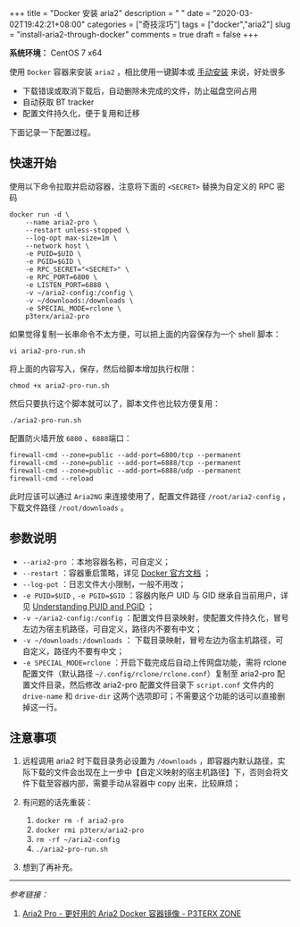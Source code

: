 +++
title = "Docker 安装 aria2"
description = " "
date = "2020-03-02T19:42:21+08:00"
categories = ["奇技淫巧"]
tags = ["docker","aria2"]
slug = "install-aria2-through-docker"
comments = true
draft = false
+++

**系统环境：** CentOS 7 x64

使用 `Docker` 容器来安装 `aria2` ，相比使用一键脚本或 [手动安装](/posts/setup-offline-download-service-aria2-ariang-filebrowser-on-centos7/#安装aria2) 来说，好处很多

* 下载错误或取消下载后，自动删除未完成的文件，防止磁盘空间占用
* 自动获取 BT tracker
* 配置文件持久化，便于复用和迁移

下面记录一下配置过程。

## 快速开始

使用以下命令拉取并启动容器，注意将下面的 `<SECRET>` 替换为自定义的 RPC 密码

```shell
docker run -d \
    --name aria2-pro \
    --restart unless-stopped \
    --log-opt max-size=1m \
    --network host \
    -e PUID=$UID \
    -e PGID=$GID \
    -e RPC_SECRET="<SECRET>" \
    -e RPC_PORT=6800 \
    -e LISTEN_PORT=6888 \
    -v ~/aria2-config:/config \
    -v ~/downloads:/downloads \
    -e SPECIAL_MODE=rclone \
    p3terx/aria2-pro
```

如果觉得复制一长串命令不太方便，可以把上面的内容保存为一个 shell 脚本：

```shell
vi aria2-pro-run.sh
```

将上面的内容写入，保存，然后给脚本增加执行权限：

```shell
chmod +x aria2-pro-run.sh
```

然后只要执行这个脚本就可以了，脚本文件也比较方便复用：

```shell
./aria2-pro-run.sh
```

配置防火墙开放 `6800` 、`6888`端口：

```shell
firewall-cmd --zone=public --add-port=6800/tcp --permanent
firewall-cmd --zone=public --add-port=6888/tcp --permanent
firewall-cmd --zone=public --add-port=6888/udp --permanent
firewall-cmd --reload
```

此时应该可以通过 `Aria2NG` 来连接使用了，配置文件路径 `/root/aria2-config` ，下载文件路径 `/root/downloads` 。

## 参数说明

* `--aria2-pro` ：本地容器名称，可自定义；
* `--restart` ：容器重启策略，详见 [Docker 官方文档](https://docs.docker.com/engine/reference/commandline/run/#restart-policies---restart) ；
* `--log-pot` ：日志文件大小限制，一般不用改；
* `-e PUID=$UID` , `-e PGID=$GID` ：容器内账户 UID 与 GID 继承自当前用户，详见 [Understanding PUID and PGID](https://docs.linuxserver.io/general/understanding-puid-and-pgid) ；
* `-v ~/aria2-config:/config` ：配置文件目录映射，使配置文件持久化，冒号左边为宿主机路径，可自定义，路径内不要有中文；
* `-v ~/downloads:/downloads` ： 下载目录映射，冒号左边为宿主机路径，可自定义，路径内不要有中文；
* `-e SPECIAL_MODE=rclone` ：开启下载完成后自动上传网盘功能，需将 rclone 配置文件（默认路径 `~/.config/rclone/rclone.conf`）复制至 aria2-pro 配置文件目录，然后修改 aria2-pro 配置文件目录下 `script.conf` 文件内的 `drive-name` 和 `drive-dir` 这两个选项即可；不需要这个功能的话可以直接删掉这一行。

## 注意事项

1. 远程调用 aria2 时下载目录务必设置为 `/downloads` ，即容器内默认路径，实际下载的文件会出现在上一步中【自定义映射的宿主机路径】下，否则会将文件下载至容器内部，需要手动从容器中 copy 出来，比较麻烦；

2. 有问题的话先重装：
    1. `docker rm -f aria2-pro`
    2. `docker rmi p3terx/aria2-pro`
    3. `rm -rf ~/aria2-config`
    4. `./aria2-pro-run.sh`

3. 想到了再补充。

---

*参考链接：*

1. [Aria2 Pro - 更好用的 Aria2 Docker 容器镜像 - P3TERX ZONE](https://p3terx.com/archives/docker-aria2-pro.html)